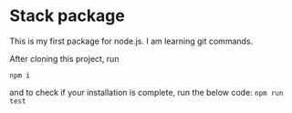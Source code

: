 # Stack package

This is my first package for node.js. I am learning git commands.

After cloning this project, run

`npm i` 

and to check if your installation is complete, run the below code:
 `npm run test`
